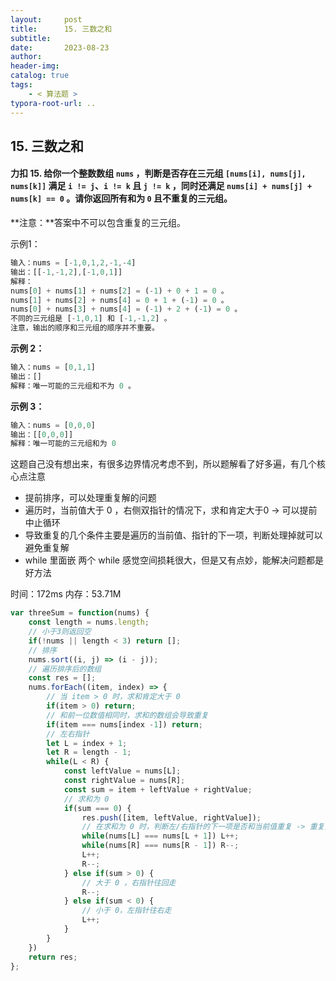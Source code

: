 ```yaml
---
layout:     post
title:      15. 三数之和
subtitle:  
date:       2023-08-23
author:     
header-img: 
catalog: true
tags:
    - < 算法题 >
typora-root-url: ..
---
```


## 15. 三数之和

#### 力扣 15. 给你一个整数数组 `nums` ，判断是否存在三元组 `[nums[i], nums[j], nums[k]]` 满足 `i != j`、`i != k` 且 `j != k` ，同时还满足 `nums[i] + nums[j] + nums[k] == 0` 。请你返回所有和为 `0` 且不重复的三元组。

**注意：**答案中不可以包含重复的三元组。

示例1：

```js
输入：nums = [-1,0,1,2,-1,-4]
输出：[[-1,-1,2],[-1,0,1]]
解释：
nums[0] + nums[1] + nums[2] = (-1) + 0 + 1 = 0 。
nums[1] + nums[2] + nums[4] = 0 + 1 + (-1) = 0 。
nums[0] + nums[3] + nums[4] = (-1) + 2 + (-1) = 0 。
不同的三元组是 [-1,0,1] 和 [-1,-1,2] 。
注意，输出的顺序和三元组的顺序并不重要。
```

**示例 2：**

```js
输入：nums = [0,1,1]
输出：[]
解释：唯一可能的三元组和不为 0 。
```

**示例 3：**

```js
输入：nums = [0,0,0]
输出：[[0,0,0]]
解释：唯一可能的三元组和为 0 
```

这题自己没有想出来，有很多边界情况考虑不到，所以题解看了好多遍，有几个核心点注意

- 提前排序，可以处理重复解的问题
- 遍历时，当前值大于 0 ，右侧双指针的情况下，求和肯定大于0  -> 可以提前中止循环
- 导致重复的几个条件主要是遍历的当前值、指针的下一项，判断处理掉就可以避免重复解
- while 里面嵌 两个 while 感觉空间损耗很大，但是又有点妙，能解决问题都是好方法

时间：172ms 内存：53.71M

```javascript
var threeSum = function(nums) {
    const length = nums.length;
    // 小于3则返回空
    if(!nums || length < 3) return [];
    // 排序
    nums.sort((i, j) => (i - j));
    // 遍历排序后的数组
    const res = [];
    nums.forEach((item, index) => {
        // 当 item > 0 时，求和肯定大于 0
        if(item > 0) return;
        // 和前一位数值相同时，求和的数组会导致重复
        if(item === nums[index -1]) return;
        // 左右指针
        let L = index + 1;
        let R = length - 1;
        while(L < R) {
            const leftValue = nums[L];
            const rightValue = nums[R];
            const sum = item + leftValue + rightValue;
            // 求和为 0
            if(sum === 0) {
                res.push([item, leftValue, rightValue]);
                // 在求和为 0 时，判断左/右指针的下一项是否和当前值重复 -> 重复则跳过
                while(nums[L] === nums[L + 1]) L++;
                while(nums[R] === nums[R - 1]) R--;
                L++;
                R--;
            } else if(sum > 0) {
                // 大于 0 ，右指针往回走
                R--;
            } else if(sum < 0) {
                // 小于 0，左指针往右走
                L++;
            }
        }
    })
    return res;
};
```





